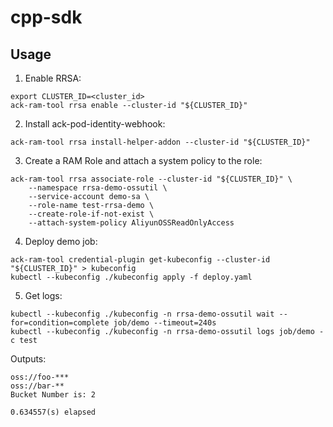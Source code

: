 # cpp-sdk

## Usage

1. Enable RRSA:

```
export CLUSTER_ID=<cluster_id>
ack-ram-tool rrsa enable --cluster-id "${CLUSTER_ID}"
```

2. Install ack-pod-identity-webhook:

```
ack-ram-tool rrsa install-helper-addon --cluster-id "${CLUSTER_ID}"
```

3. Create a RAM Role and attach a system policy to the role:

```
ack-ram-tool rrsa associate-role --cluster-id "${CLUSTER_ID}" \
    --namespace rrsa-demo-ossutil \
    --service-account demo-sa \
    --role-name test-rrsa-demo \
    --create-role-if-not-exist \
    --attach-system-policy AliyunOSSReadOnlyAccess
```

4. Deploy demo job:

```
ack-ram-tool credential-plugin get-kubeconfig --cluster-id "${CLUSTER_ID}" > kubeconfig
kubectl --kubeconfig ./kubeconfig apply -f deploy.yaml
```

5. Get logs:

```
kubectl --kubeconfig ./kubeconfig -n rrsa-demo-ossutil wait --for=condition=complete job/demo --timeout=240s
kubectl --kubeconfig ./kubeconfig -n rrsa-demo-ossutil logs job/demo -c test
```

Outputs:

```
oss://foo-***
oss://bar-**
Bucket Number is: 2

0.634557(s) elapsed
```
